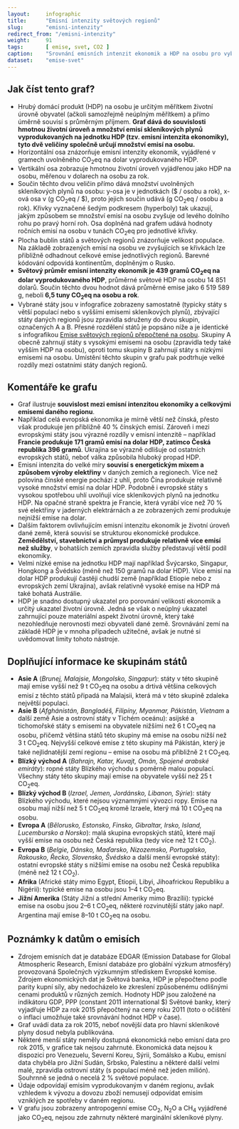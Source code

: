 ```yaml
---
layout:     infographic
title:      "Emisní intenzity světových regionů"
slug:       "emisni-intenzity"
redirect_from: "/emisni-intenzity"
weight:     91
tags:       [ emise, svet, CO2 ]
caption:    "Srovnání emisních intenzit ekonomik a HDP na osobu pro vybrané státy a světové regiony za rok 2015, doplněné o emise skleníkových plynů na osobu a celkovou populaci."
dataset:    "emise-svet"
---
```


<!--
Nadpis do grafiky:
    Emisní intenzity světových regionů
Podnadpis do grafiky:
    Srovnání emisních intenzit ekonomik a HDP na osobu pro vybrané státy a světové regiony za rok 2015, doplněné o emise skleníkových plynů na osobu a celkovou populaci.
Slug: 
    emisni-intenzity
Další úpravy:
    Doplnit světový průměr - x = 439, y = 14 851 (a tedy emise na osobu 6,53)
 -->

## Jak číst tento graf?

* Hrubý domácí produkt (HDP) na osobu je určitým měřítkem životní úrovně obyvatel (ačkoli samozřejmě neúplným měřítkem) a přímo úměrně souvisí s průměrným příjmem. **Graf dává do souvislosti hmotnou životní úroveň a množství emisí <glossary id="antropogennisklenikoveplyny">skleníkových plynů</glossary> vyprodukovaných na jednotku HDP (tzv. <glossary id="emisniintenzitaekonomiky">emisní intenzita ekonomiky</glossary>), tyto dvě veličiny společně určují množství emisí na osobu.**
* Horizontální osa znázorňuje emisní intenzity ekonomik, vyjádřené v gramech uvolněného <glossary id="co2eq">CO<sub>2</sub>eq</glossary> na dolar vyprodukovaného HDP.
* Vertikální osa zobrazuje hmotnou životní úroveň vyjádřenou jako HDP na osobu, měřenou v dolarech na osobu za rok.
* Součin těchto dvou veličin přímo dává množství uvolněných skleníkových plynů na osobu: y-osa je v jednotkách ($ / osobu a rok), x-ová osa v (g CO<sub>2</sub>eq / $), proto jejich součin udává (g CO<sub>2</sub>eq / osobu a rok). Křivky vyznačené šedým podkresem (hyperboly) tak ukazují, jakým způsobem se množství emisí na osobu zvyšuje od levého dolního rohu po pravý horní roh. Osa doplněná nad grafem udává hodnoty ročních emisí na osobu v tunách CO<sub>2</sub>eq pro jednotlivé křivky.
* Plocha bublin států a světových regionů znázorňuje velikost populace. Na základě zobrazených emisí na osobu ve zvyšujících se křivkách lze přibližně odhadnout celkové emise jednotlivých regionů. Barevné kódování odpovídá kontinentům, doplněným o Rusko.
* **Světový průměr emisní intenzity ekonomik je 439 gramů CO<sub>2</sub>eq na dolar vyprodukovaného HDP**, průměrné světové HDP na osobu 14 851 dolarů. Součin těchto dvou hodnot dává průměrné emise jako 6 519 589 g, neboli **6,5 tuny CO<sub>2</sub>eq na osobu a rok**.
* Vybrané státy jsou v infografice zobrazeny samostatně (typicky státy s větší populací nebo s vyššími emisemi skleníkových plynů), zbývající státy daných regionů jsou zpravidla sdruženy do dvou skupin, označených A a B. Přesné rozdělení států je popsáno níže a je identické s infografikou [Emise světových regionů přepočtené na osobu](/infografiky/emise-svet-na-osobu). Skupiny A obecně zahrnují státy s vysokými emisemi na osobu (zpravidla tedy také vyšším HDP na osobu), oproti tomu skupiny B zahrnují státy s nízkými emisemi na osobu. Umístění těchto skupin v grafu pak podtrhuje velké rozdíly mezi ostatními státy daných regionů.

## Komentáře ke grafu

* Graf ilustruje **souvislost mezi emisní intenzitou ekonomiky a celkovými emisemi daného regionu**.
* Například celá evropská ekonomika je mírně větší než čínská, přesto však produkuje jen přibližně 40 % čínských emisí. Zároveň i mezi evropskými státy jsou výrazné rozdíly v emisní intenzitě – například **Francie produkuje 171 gramů emisí na dolar HDP, zatímco Česká republika 396 gramů**. Ukrajina se výrazně odlišuje od ostatních evropských států, neboť válka způsobila hluboký propad HDP.
* Emisní intenzita do velké míry **souvisí s energetickým mixem a způsobem výroby elektřiny** v daných zemích a regionech. Více než polovina čínské energie pochází z uhlí, proto Čína produkuje relativně vysoké množství emisí na dolar HDP. Podobně i evropské státy s vysokou spotřebou uhlí uvolňují více skleníkových plynů na jednotku HDP. Na opačné straně spektra je Francie, která vyrábí více než 70 % své elektřiny v jaderných elektrárnách a ze zobrazených zemí produkuje nejnižší emise na dolar.
* Dalším faktorem ovlivňujícím emisní intenzitu ekonomik je životní úroveň dané země, která souvisí se strukturou ekonomické produkce. **Zemědělství, stavebnictví a průmysl produkuje relativně více emisí než služby**, v bohatších zemích zpravidla služby představují větší podíl ekonomiky.
* Velmi nízké emise na jednotku HDP mají například Švýcarsko, Singapur, Hongkong a Švédsko (méně než 150 gramů na dolar HDP). Více emisí na dolar HDP produkují častěji chudší země (například Etiopie nebo z evropských zemí Ukrajina), avšak relativně vysoké emise na HDP má také bohatá Austrálie.
* HDP je snadno dostupný ukazatel pro porovnání velikostí ekonomik a určitý ukazatel životní úrovně. Jedná se však o neúplný ukazatel zahrnující pouze materiální aspekt životní úrovně, který také nezohledňuje nerovnosti mezi obyvateli dané země. Srovnávání zemí na základě HDP je v mnoha případech užitečné, avšak je nutné si uvědomovat limity tohoto nástroje. 

## Doplňující informace ke skupinám států

* __Asie A__ (*Brunej, Malajsie, Mongolsko, Singapur*): státy v této skupině mají emise vyšší než 9 t CO<sub>2</sub>eq na osobu a drtivá většina celkových emisí z těchto států připadá na Malajsii, která má v této skupině zdaleka největší populaci.
* __Asie B__ (*Afghánistán, Bangladéš, Filipíny, Myanmar, Pákistán, Vietnam* a další země Asie a ostrovní státy v Tichém oceánu): asijské a tichomořské státy s emisemi na obyvatele nižšími než 6 t CO<sub>2</sub>eq na osobu, přičemž většina států této skupiny má emise na osobu nižší než 3 t CO<sub>2</sub>eq. Nejvyšší celkové emise z této skupiny má Pákistán, který je také nejlidnatější zemí regionu – emise na osobu má přibližně 2 t CO<sub>2</sub>eq.
* __Blízký východ A__ (*Bahrajn, Katar, Kuvajt, Omán, Spojené arabské emiráty*): ropné státy Blízkého východu s poměrně malou populací. Všechny státy této skupiny mají emise na obyvatele vyšší než 25 t CO<sub>2</sub>eq.
* __Blízký východ B__ (*Izrael, Jemen, Jordánsko, Libanon, Sýrie*): státy Blízkého východu, které nejsou významnými vývozci ropy. Emise na osobu mají nižší než 5 t CO<sub>2</sub>eq kromě Izraele, který má 10 t CO<sub>2</sub>eq na osobu.
* __Evropa A__ (*Bělorusko, Estonsko, Finsko, Gibraltar, Irsko, Island, Lucembursko a Norsko*): malá skupina evropských států, které mají vyšší emise na osobu než Česká republika (tedy více než 12 t CO<sub>2</sub>).
* __Evropa B__ (*Belgie, Dánsko, Maďarsko, Nizozemsko, Portugalsko, Rakousko, Řecko, Slovensko, Švédsko* a další menší evropské státy): ostatní evropské státy s nižšími emise na osobu než Česká republika (méně než 12 t CO<sub>2</sub>).
* __Afrika__ (Africké státy mimo Egypt, Etiopii, Libyi, Jihoafrickou Republiku a Nigérii): typické emise na osobu jsou 1–4 t CO<sub>2</sub>eq.
* __Jižní Amerika__ (Státy Jižní a střední Ameriky mimo Brazílii): typické emise na osobu jsou 2–6 t CO<sub>2</sub>eq, některé rozvinutější státy jako např. Argentina mají emise 8–10 t CO<sub>2</sub>eq na osobu.


## Poznámky k datům o emisích

* Zdrojem emisních dat je databáze EDGAR (Emission Database for Global Atmospheric Research, Emisní databáze pro globální výzkum atmosféry) provozovaná Společných výzkumným střediskem Evropské komise. Zdrojem ekonomických dat je Světová banka, HDP je přepočteno podle parity kupní síly, aby nedocházelo ke zkreslení způsobenému odlišnými cenami produktů v různých zemích. Hodnoty HDP jsou založené na indikátoru GDP, PPP (constant 2011 international $) Světové banky, který vyjadřuje HDP za rok 2015 přepočtený na ceny roku 2011 (toto o očištění o inflaci umožňuje také srovnávání hodnot HDP v čase).
* Graf uvádí data za rok 2015, neboť novější data pro hlavní skleníkové plyny dosud nebyla publikována.
* Některé menší státy neměly dostupná ekonomická nebo emisní data pro rok 2015, v grafice tak nejsou zahrnuté. Ekonomická data nejsou k dispozici pro Venezuelu, Severní Koreu, Sýrii, Somálsko a Kubu, emisní data chyběla pro Jižní Sudán, Srbsko, Palestinu a některé další velmi malé, zpravidla ostrovní státy (s populací méně než jeden milión). Souhrnně se jedná o necelá 2 % světové populace.
* Údaje odpovídají emisím vyprodukovaným v daném regionu, avšak vzhledem k vývozu a dovozu zboží nemusejí odpovídat emisím vzniklých ze spotřeby v daném regionu.
* V grafu jsou zobrazeny <glossary id="antropogennisklenikoveplyny">antropogenní emise</glossary> CO<sub>2</sub>, N<sub>2</sub>O a CH<sub>4</sub> vyjádřené jako <glossary id="co2eq">CO<sub>2</sub>eq</glossary>, nejsou zde zahrnuty některé marginální skleníkové plyny.
